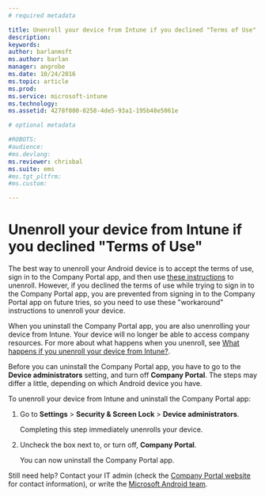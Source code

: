 ```yaml
---
# required metadata

title: Unenroll your device from Intune if you declined "Terms of Use" | Microsoft Docs
description: 
keywords:
author: barlanmsftms.author: barlan
manager: angrobe
ms.date: 10/24/2016
ms.topic: article
ms.prod:
ms.service: microsoft-intune
ms.technology:
ms.assetid: 4278f000-0258-4de5-93a1-195b48e5061e

# optional metadata

#ROBOTS:
#audience:
#ms.devlang:
ms.reviewer: chrisbal
ms.suite: ems
#ms.tgt_pltfrm:
#ms.custom:

---
```



# Unenroll your device from Intune if you declined "Terms of Use"

The best way to unenroll your Android device is to accept the terms of use, sign in to the Company Portal app, and then use [these instructions](unenroll-your-device-from-intune-android.md) to unenroll. However, if you declined the terms of use while trying to sign in to the Company Portal app, you are prevented from signing in to the Company Portal app on future tries, so you need to use these "workaround" instructions to unenroll your device.

When you uninstall the Company Portal app, you are also unenrolling your device from Intune. Your device will no longer be able to access company resources. For more about what happens when you unenroll, see [What happens if you unenroll your device from Intune?](what-happens-if-you-unenroll-your-device-from-intune-android.md).

Before you can uninstall the Company Portal app, you have to go to the **Device administrators** setting, and turn off **Company Portal**. The steps may differ a little, depending on which Android device you have.

To unenroll your device from Intune and uninstall the Company Portal app:

1.  Go to **Settings** &gt; **Security &amp; Screen Lock** &gt; **Device administrators**.

    Completing this step immediately unenrolls your device.

2.  Uncheck the box next to, or turn off, **Company Portal**.

    You can now uninstall the Company Portal app.

Still need help? Contact your IT admin (check the [Company Portal website](http://portal.manage.microsoft.com) for contact information), or write the [Microsoft Android team](mailto:wintunedroidfbk@microsoft.com).
